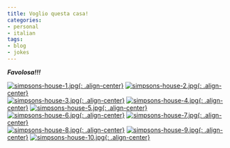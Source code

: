 ```yaml
---
title: Voglio questa casa!
categories:
- personal
- italian
tags:
- blog
- jokes
---
```

**_Favolosa!!!_**

[![simpsons-house-1.jpg]({{site.url}}/images/simpsons-house-1.jpg){: .align-center}]({{site.url}}/images/simpsons-house-1.jpg "simpsons-house-1.jpg")
[![simpsons-house-2.jpg]({{site.url}}/images/simpsons-house-2.jpg){: .align-center}]({{site.url}}/images/simpsons-house-2.jpg "simpsons-house-2.jpg")  
[![simpsons-house-3.jpg]({{site.url}}/images/simpsons-house-3.jpg){: .align-center}]({{site.url}}/images/simpsons-house-3.jpg "simpsons-house-3.jpg")
[![simpsons-house-4.jpg]({{site.url}}/images/simpsons-house-4.jpg){: .align-center}]({{site.url}}/images/simpsons-house-4.jpg "simpsons-house-4.jpg")
[![simpsons-house-5.jpg]({{site.url}}/images/simpsons-house-5.jpg){: .align-center}]({{site.url}}/images/simpsons-house-5.jpg "simpsons-house-5.jpg")  
[![simpsons-house-6.jpg]({{site.url}}/images/simpsons-house-6.jpg){: .align-center}]({{site.url}}/images/simpsons-house-6.jpg "simpsons-house-6.jpg")
[![simpsons-house-7.jpg]({{site.url}}/images/simpsons-house-7.jpg){: .align-center}]({{site.url}}/images/simpsons-house-7.jpg "simpsons-house-7.jpg")  
[![simpsons-house-8.jpg]({{site.url}}/images/simpsons-house-8.jpg){: .align-center}]({{site.url}}/images/simpsons-house-8.jpg "simpsons-house-8.jpg")
[![simpsons-house-9.jpg]({{site.url}}/images/simpsons-house-9.jpg){: .align-center}]({{site.url}}/images/simpsons-house-9.jpg "simpsons-house-9.jpg")
[![simpsons-house-10.jpg]({{site.url}}/images/simpsons-house-10.jpg){: .align-center}]({{site.url}}/images/simpsons-house-10.jpg "simpsons-house-10.jpg" )  

